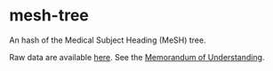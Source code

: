 mesh-tree
========

An hash of the Medical Subject Heading (MeSH) tree.

Raw data are available
[here](https://www.nlm.nih.gov/mesh/filelist.html). See the
[Memorandum of Understanding](https://www.nlm.nih.gov/mesh/2014/download/termscon.html).
